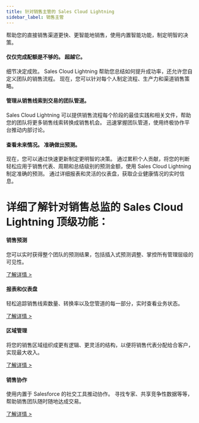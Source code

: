```yaml
---
title: 针对销售主管的 Sales Cloud Lightning
sidebar_label: 销售主管
---
```


帮助您的直接销售渠道更快、更智能地销售，使用内置智能功能，制定明智的决策。

#### 仅仅完成配额是不够的。 超越它。

细节决定成败。 Sales Cloud Lightning 帮助您总结如何提升成功率，还允许您自定义团队的销售流程。 现在，您可以针对每个人制定流程、生产力和渠道销售策略。

#### 管理从销售线索到交易的团队管道。

Sales Cloud Lightning 可以提供销售流程每个阶段的最佳实践和相关文件，帮助您的团队将更多销售线索转换成销售机会。 迅速掌握团队管道，使用终极协作平台推动内部讨论。

#### 查看未来情况。 准确做出预测。

现在，您可以通过快速更新制定更明智的决策。 通过累积个人贡献，将您的判断轻松应用于销售代表、周期和总结级别的预测金额，使用 Sales Cloud Lightning 制定准确的预测。 通过详细报表和灵活的仪表盘，获取企业健康情况的实时信息。




# 详细了解针对销售总监的 Sales Cloud Lightning 顶级功能：

#### 销售预测

您可以实时获得整个团队的预测结果，包括插入式预测调整、掌控所有管理层级的可见性。

[了解详情 >](/docs/sales_management/forecast)

#### 报表和仪表盘

轻松追踪销售线索数量、转换率以及您管道的每一部分，实时查看业务状态。

[了解详情 >](/docs/sales_management/report)

#### 区域管理

将您的销售区域组织成更有逻辑、更灵活的结构，以便将销售代表分配给合客户，实现最大收入。

[了解详情 >]()

#### 销售协作

使用内置于 Salesforce 的社交工具推动协作。 寻找专家、共享竞争性数据等等，帮助销售团队随时随地达成交易。

[了解详情 >]()